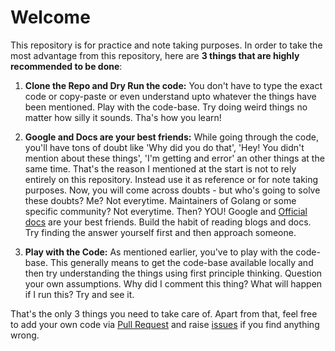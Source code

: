 # Welcome

This repository is for practice and note taking purposes. In order to 
take the most advantage from this repository, here are **3 things that are 
highly recommended to be done**:

1. **Clone the Repo and Dry Run the code:** You don't have to type the exact 
code or copy-paste or even understand upto whatever the things have been mentioned.
Play with the code-base. Try doing weird things no matter how silly it sounds. Tha's how you learn!

2. **Google and Docs are your best friends:** While going through the code, you'll have tons of doubt
like 'Why did you do that', 'Hey! You didn't mention about these things', 'I'm getting and error' an 
other things at the same time. That's the reason I mentioned at the start is not to rely entirely on this 
repository. Instead use it as reference or for note taking purposes. Now, you will come across doubts - but
who's going to solve these doubts? Me? Not everytime. Maintainers of Golang or some specific community? Not everytime.
Then? YOU! Google and [Official docs](https://go.dev/doc/) are your best friends. Build the habit of reading blogs and docs.
Try finding the answer yourself first and then approach someone.

3. **Play with the Code:** As mentioned earlier, you've to play with the code-base. This generally means to get the code-base
available locally and then try understanding the things using first principle thinking. Question your own assumptions.
Why did I comment this thing? What will happen if I run this? Try and see it.

That's the only 3 things you need to take care of. Apart from that, feel free to add your own code via [Pull Request](https://github.com/NitishKumar06/golang/pulls)
and raise [issues](https://github.com/NitishKumar06/golang/issues) if you find anything wrong.

